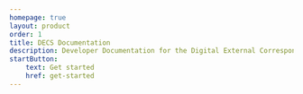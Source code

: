```yaml
---
homepage: true
layout: product
order: 1
title: DECS Documentation
description: Developer Documentation for the Digital External Correspondence Service
startButton:
    text: Get started
    href: get-started
---
```




